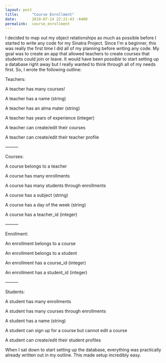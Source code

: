 ```yaml
---
layout: post
title:      "Course Enrollment"
date:       2018-07-14 22:21:43 -0400
permalink:  course_enrollment
---
```


I decided to map out my object relationships as much as possible before I started to write any code for my Sinatra Project. Since I'm a beginner, this was really the first time I did all of my planning before writing any code. My goal was to create an app that allowed teachers to create courses that students could join or leave. It would have been *possible* to start setting up a database right away but I really wanted to think through all of my needs first. So, I wrote the following outline:

Teachers:

A teacher has many courses!

A teacher has a name (string)

A teacher has an alma mater (string)

A teacher has years of experience (integer)

A teacher can create/edit their courses

A teacher can create/edit their teacher profile

———

Courses:

A course belongs to a teacher

A course has many enrollments

A course has many students through enrollments

A course has a subject (string)

A course has a day of the week (string)

A course has a teacher_id (integer)

———

Enrollment:

An enrollment belongs to a course

An enrollment belongs to a student

An enrollment has a course_id (integer)

An enrollment has a student_id (integer)

———

Students:

A student has many enrollments

A student has many courses through enrollments

A student has a name (string)

A student can sign up for a course but cannot edit a course

A student can create/edit their student profiles

When I sat down to start setting up the database, everything was practically already written out in my outline. This made setup incredibly easy. 

